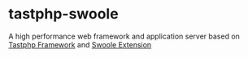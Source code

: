# tastphp-swoole

A high performance web framework and application server based on [Tastphp Framework](https://github.com/tastphp/tastphp) and [Swoole Extension](http://www.swoole.com/)
